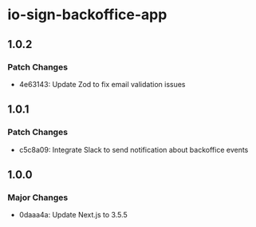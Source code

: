 # io-sign-backoffice-app

## 1.0.2

### Patch Changes

- 4e63143: Update Zod to fix email validation issues

## 1.0.1

### Patch Changes

- c5c8a09: Integrate Slack to send notification about backoffice events

## 1.0.0

### Major Changes

- 0daaa4a: Update Next.js to 3.5.5
